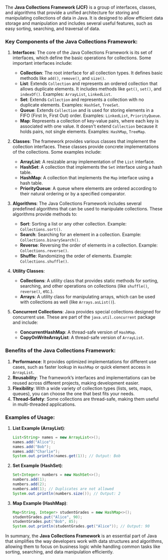 The **Java Collections Framework (JCF)** is a group of interfaces, classes, and algorithms that provide a unified architecture for storing and manipulating collections of data in Java. It is designed to allow efficient data storage and manipulation and includes several useful features, such as easy sorting, searching, and traversal of data.

### Key Components of the Java Collections Framework:

1. **Interfaces**:
   The core of the Java Collections Framework is its set of interfaces, which define the basic operations for collections. Some important interfaces include:

   - **Collection**: The root interface for all collection types. It defines basic methods like `add()`, `remove()`, and `size()`.
   - **List**: Extends `Collection` and represents an ordered collection that allows duplicate elements. It includes methods like `get()`, `set()`, and `indexOf()`. Examples: `ArrayList`, `LinkedList`.
   - **Set**: Extends `Collection` and represents a collection with no duplicate elements. Examples: `HashSet`, `TreeSet`.
   - **Queue**: Extends `Collection` and is used for storing elements in a FIFO (First In, First Out) order. Examples: `LinkedList`, `PriorityQueue`.
   - **Map**: Represents a collection of key-value pairs, where each key is associated with one value. It doesn't extend `Collection` because it holds pairs, not single elements. Examples: `HashMap`, `TreeMap`.

2. **Classes**:
   The framework provides various classes that implement the collection interfaces. These classes provide concrete implementations of the collections. Some examples include:

   - **ArrayList**: A resizable array implementation of the `List` interface.
   - **HashSet**: A collection that implements the `Set` interface using a hash table.
   - **HashMap**: A collection that implements the `Map` interface using a hash table.
   - **PriorityQueue**: A queue where elements are ordered according to their natural ordering or by a specified comparator.

3. **Algorithms**:
   The Java Collections Framework includes several predefined algorithms that can be used to manipulate collections. These algorithms provide methods to:

   - **Sort**: Sorting a list or any other collection. Example: `Collections.sort()`.
   - **Search**: Searching for an element in a collection. Example: `Collections.binarySearch()`.
   - **Reverse**: Reversing the order of elements in a collection. Example: `Collections.reverse()`.
   - **Shuffle**: Randomizing the order of elements. Example: `Collections.shuffle()`.

4. **Utility Classes**:
   - **Collections**: A utility class that provides static methods for sorting, searching, and other operations on collections (like `shuffle()`, `reverse()`, etc.).
   - **Arrays**: A utility class for manipulating arrays, which can be used with collections as well (like `Arrays.asList()`).

5. **Concurrent Collections**:
   Java provides special collections designed for concurrent use. These are part of the `java.util.concurrent` package and include:
   - **ConcurrentHashMap**: A thread-safe version of `HashMap`.
   - **CopyOnWriteArrayList**: A thread-safe version of `ArrayList`.

### Benefits of the Java Collections Framework:

1. **Performance**: It provides optimized implementations for different use cases, such as faster lookup in `HashMap` or quick element access in `ArrayList`.
2. **Reusability**: The framework’s interfaces and implementations can be reused across different projects, making development easier.
3. **Flexibility**: With a wide variety of collection types (lists, sets, maps, queues), you can choose the one that best fits your needs.
4. **Thread-Safety**: Some collections are thread-safe, making them useful in multi-threaded applications.

### Examples of Usage:

1. **List Example (ArrayList)**:
   ```java
   List<String> names = new ArrayList<>();
   names.add("Alice");
   names.add("Bob");
   names.add("Charlie");
   System.out.println(names.get(1)); // Output: Bob
   ```

2. **Set Example (HashSet)**:
   ```java
   Set<Integer> numbers = new HashSet<>();
   numbers.add(1);
   numbers.add(2);
   numbers.add(1); // Duplicates are not allowed
   System.out.println(numbers.size()); // Output: 2
   ```

3. **Map Example (HashMap)**:
   ```java
   Map<String, Integer> studentGrades = new HashMap<>();
   studentGrades.put("Alice", 90);
   studentGrades.put("Bob", 85);
   System.out.println(studentGrades.get("Alice")); // Output: 90
   ```

In summary, the **Java Collections Framework** is an essential part of Java that simplifies the way developers work with data structures and algorithms, allowing them to focus on business logic while handling common tasks like sorting, searching, and data manipulation efficiently.
